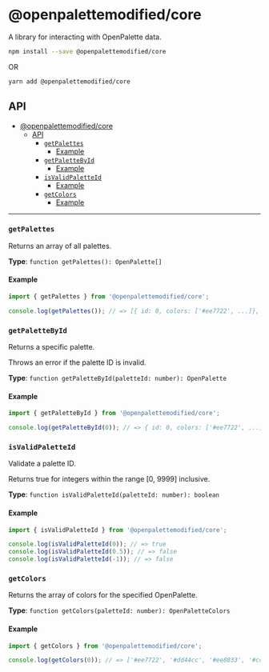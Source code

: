 # @openpalettemodified/core

A library for interacting with OpenPalette data.

```bash
npm install --save @openpalettemodified/core
```

OR

```bash
yarn add @openpalettemodified/core
```

## API

- [@openpalettemodified/core](#openpalettemodifiedcore)
  - [API](#api)
    - [`getPalettes`](#getpalettes)
      - [Example](#example)
    - [`getPaletteById`](#getpalettebyid)
      - [Example](#example-1)
    - [`isValidPaletteId`](#isvalidpaletteid)
      - [Example](#example-2)
    - [`getColors`](#getcolors)
      - [Example](#example-3)

---

### `getPalettes`

Returns an array of all palettes.

**Type**: `function getPalettes(): OpenPalette[]`

#### Example

```ts
import { getPalettes } from '@openpalettemodified/core';

console.log(getPalettes()); // => [{ id: 0, colors: ['#ee7722', ...]}, ...]
```

### `getPaletteById`

Returns a specific palette.

Throws an error if the palette ID is invalid.

**Type**: `function getPaletteById(paletteId: number): OpenPalette`

#### Example

```ts
import { getPaletteById } from '@openpalettemodified/core';

console.log(getPaletteById(0)); // => { id: 0, colors: ['#ee7722', ...]}
```

### `isValidPaletteId`

Validate a palette ID.

Returns true for integers within the range [0, 9999] inclusive.

**Type**: `function isValidPaletteId(paletteId: number): boolean`

#### Example

```ts
import { isValidPaletteId } from '@openpalettemodified/core';

console.log(isValidPaletteId(0)); // => true
console.log(isValidPaletteId(0.5)); // => false
console.log(isValidPaletteId(-1)); // => false
```

### `getColors`

Returns the array of colors for the specified OpenPalette.

**Type**: `function getColors(paletteId: number): OpenPaletteColors`

#### Example

```ts
import { getColors } from '@openpalettemodified/core';

console.log(getColors(0)); // => ['#ee7722', '#dd44cc', '#ee8833', '#cc99bb', '#775511']
```
